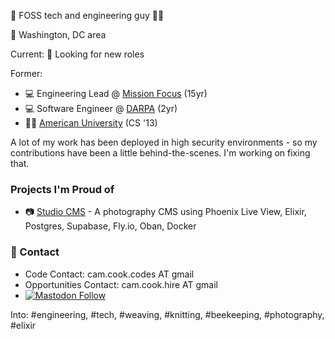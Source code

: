 👋 FOSS tech and engineering guy 🏳️‍🌈

📍 Washington, DC area

Current:
👀 Looking for new roles


Former:
* 💻 Engineering Lead @ [Mission Focus](https://missionfocus.com/) (15yr)
* 💻 Software Engineer @ [DARPA](https://darpa.mil) (2yr)
* 👨‍🎓 [American University](https://american.edu/) (CS '13)

A lot of my work has been deployed in high security environments - so my contributions have been a little behind-the-scenes. I'm working on fixing that.

### Projects I'm Proud of
* 📷 [Studio CMS](https://studiocms.io/) - A photography CMS using Phoenix Live View, Elixir, Postgres, Supabase, Fly.io, Oban, Docker


### 💬 Contact 
* Code Contact: cam.cook.codes AT gmail
* Opportunities Contact: cam.cook.hire AT gmail
*   <a href="https://mastodon.social/@scrum_log">
    <img alt="Mastodon Follow" src="https://img.shields.io/badge/mastodon-%40scrum_log%40mastodon.social-purple?color=6364ff">

  </a>

Into: #engineering, #tech, #weaving, #knitting, #beekeeping, #photography, #elixir
